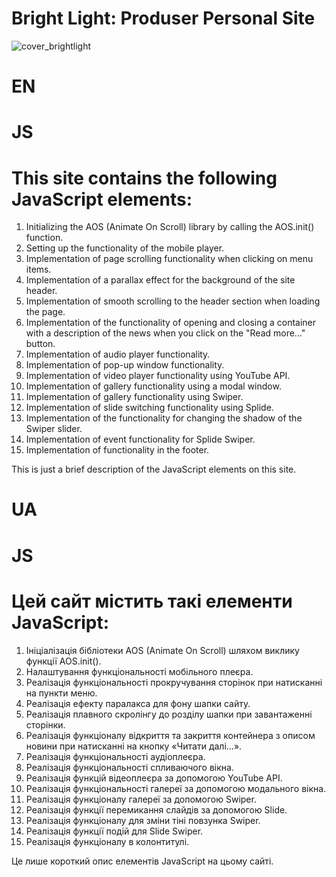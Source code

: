 # Bright Light: Produser Personal Site

![cover_brightlight](https://github.com/Moonamee/Bright-Light-Produser-Personal-Site/assets/116831065/78c3ba12-2ad1-420c-adf6-634f6cd4dfa9)

# EN
# JS
# This site contains the following JavaScript elements:
 
1. Initializing the AOS (Animate On Scroll) library by calling the AOS.init() function.
2. Setting up the functionality of the mobile player.
3. Implementation of page scrolling functionality when clicking on menu items.
4. Implementation of a parallax effect for the background of the site header.
5. Implementation of smooth scrolling to the header section when loading the page.
6. Implementation of the functionality of opening and closing a container with a description of the news when you click on the "Read more..." button.
7. Implementation of audio player functionality.
8. Implementation of pop-up window functionality.
9. Implementation of video player functionality using YouTube API.
10. Implementation of gallery functionality using a modal window.
11. Implementation of gallery functionality using Swiper.
12. Implementation of slide switching functionality using Splide.
13. Implementation of the functionality for changing the shadow of the Swiper slider.
14. Implementation of event functionality for Splide Swiper.
15. Implementation of functionality in the footer.
 
This is just a brief description of the JavaScript elements on this site.

# UA
# JS
# Цей сайт містить такі елементи JavaScript:
 
1. Ініціалізація бібліотеки AOS (Animate On Scroll) шляхом виклику функції AOS.init().
2. Налаштування функціональності мобільного плеєра.
3. Реалізація функціональності прокручування сторінок при натисканні на пункти меню.
4. Реалізація ефекту паралакса для фону шапки сайту.
5. Реалізація плавного скролінгу до розділу шапки при завантаженні сторінки.
6. Реалізація функціоналу відкриття та закриття контейнера з описом новини при натисканні на кнопку «Читати далі...».
7. Реалізація функціональності аудіоплеєра.
8. Реалізація функціональності спливаючого вікна.
9. Реалізація функцій відеоплеєра за допомогою YouTube API.
10. Реалізація функціональності галереї за допомогою модального вікна.
11. Реалізація функціоналу галереї за допомогою Swiper.
12. Реалізація функції перемикання слайдів за допомогою Slide.
13. Реалізація функціоналу для зміни тіні повзунка Swiper.
14. Реалізація функції подій для Slide Swiper.
15. Реалізація функціоналу в колонтитулі.
 
Це лише короткий опис елементів JavaScript на цьому сайті.
